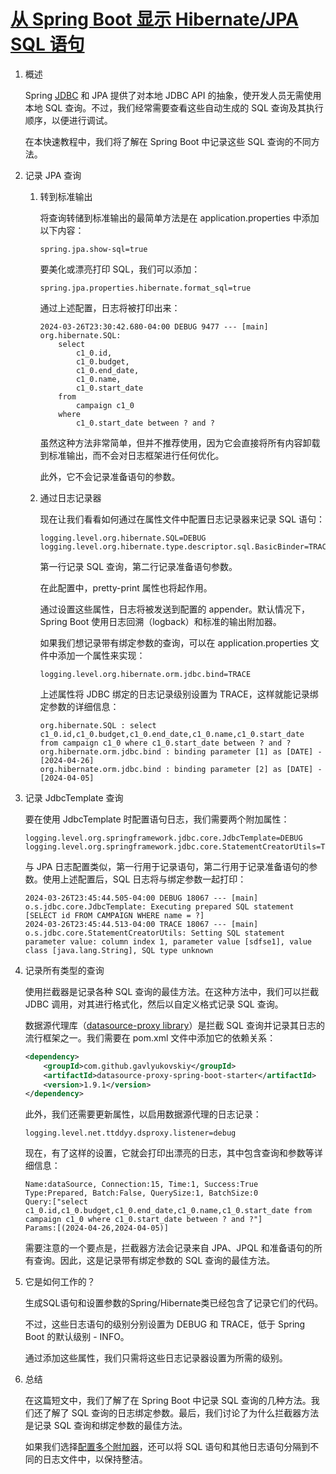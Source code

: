 # [从 Spring Boot 显示 Hibernate/JPA SQL 语句](https://www.baeldung.com/sql-logging-spring-boot)

1. 概述

    Spring [JDBC](https://www.baeldung.com/spring-jdbc-jdbctemplate) 和 JPA 提供了对本地 JDBC API 的抽象，使开发人员无需使用本地 SQL 查询。不过，我们经常需要查看这些自动生成的 SQL 查询及其执行顺序，以便进行调试。

    在本快速教程中，我们将了解在 Spring Boot 中记录这些 SQL 查询的不同方法。

2. 记录 JPA 查询

    1. 转到标准输出

        将查询转储到标准输出的最简单方法是在 application.properties 中添加以下内容：

        `spring.jpa.show-sql=true`

        要美化或漂亮打印 SQL，我们可以添加：

        `spring.jpa.properties.hibernate.format_sql=true`

        通过上述配置，日志将被打印出来：

        ```log
        2024-03-26T23:30:42.680-04:00 DEBUG 9477 --- [main] org.hibernate.SQL: 
            select
                c1_0.id,
                c1_0.budget,
                c1_0.end_date,
                c1_0.name,
                c1_0.start_date 
            from
                campaign c1_0 
            where
                c1_0.start_date between ? and ?
        ```

        虽然这种方法非常简单，但并不推荐使用，因为它会直接将所有内容卸载到标准输出，而不会对日志框架进行任何优化。

        此外，它不会记录准备语句的参数。

    2. 通过日志记录器

        现在让我们看看如何通过在属性文件中配置日志记录器来记录 SQL 语句：

        ```log
        logging.level.org.hibernate.SQL=DEBUG
        logging.level.org.hibernate.type.descriptor.sql.BasicBinder=TRACE
        ```

        第一行记录 SQL 查询，第二行记录准备语句参数。

        在此配置中，pretty-print 属性也将起作用。

        通过设置这些属性，日志将被发送到配置的 appender。默认情况下，Spring Boot 使用日志回溯（logback）和标准的输出附加器。

        如果我们想记录带有绑定参数的查询，可以在 application.properties 文件中添加一个属性来实现：

        `logging.level.org.hibernate.orm.jdbc.bind=TRACE`

        上述属性将 JDBC 绑定的日志记录级别设置为 TRACE，这样就能记录绑定参数的详细信息：

        ```log
        org.hibernate.SQL : select c1_0.id,c1_0.budget,c1_0.end_date,c1_0.name,c1_0.start_date from campaign c1_0 where c1_0.start_date between ? and ?
        org.hibernate.orm.jdbc.bind : binding parameter [1] as [DATE] - [2024-04-26]
        org.hibernate.orm.jdbc.bind : binding parameter [2] as [DATE] - [2024-04-05]
        ```

3. 记录 JdbcTemplate 查询

    要在使用 JdbcTemplate 时配置语句日志，我们需要两个附加属性：

    ```properties
    logging.level.org.springframework.jdbc.core.JdbcTemplate=DEBUG
    logging.level.org.springframework.jdbc.core.StatementCreatorUtils=TRACE
    ```

    与 JPA 日志配置类似，第一行用于记录语句，第二行用于记录准备语句的参数。使用上述配置后，SQL 日志将与绑定参数一起打印：

    ```log
    2024-03-26T23:45:44.505-04:00 DEBUG 18067 --- [main] o.s.jdbc.core.JdbcTemplate: Executing prepared SQL statement [SELECT id FROM CAMPAIGN WHERE name = ?]
    2024-03-26T23:45:44.513-04:00 TRACE 18067 --- [main] o.s.jdbc.core.StatementCreatorUtils: Setting SQL statement parameter value: column index 1, parameter value [sdfse1], value class [java.lang.String], SQL type unknown
    ```

4. 记录所有类型的查询

    使用拦截器是记录各种 SQL 查询的最佳方法。在这种方法中，我们可以拦截 JDBC 调用，对其进行格式化，然后以自定义格式记录 SQL 查询。

    数据源代理库（[datasource-proxy library](https://github.com/jdbc-observations/datasource-proxy)）是拦截 SQL 查询并记录其日志的流行框架之一。我们需要在 pom.xml 文件中添加它的依赖关系：

    ```xml
    <dependency>
        <groupId>com.github.gavlyukovskiy</groupId>
        <artifactId>datasource-proxy-spring-boot-starter</artifactId>
        <version>1.9.1</version>
    </dependency>
    ```

    此外，我们还需要更新属性，以启用数据源代理的日志记录：

    `logging.level.net.ttddyy.dsproxy.listener=debug`

    现在，有了这样的设置，它就会打印出漂亮的日志，其中包含查询和参数等详细信息：

    ```log
    Name:dataSource, Connection:15, Time:1, Success:True
    Type:Prepared, Batch:False, QuerySize:1, BatchSize:0
    Query:["select c1_0.id,c1_0.budget,c1_0.end_date,c1_0.name,c1_0.start_date from campaign c1_0 where c1_0.start_date between ? and ?"]
    Params:[(2024-04-26,2024-04-05)]
    ```

    需要注意的一个要点是，拦截器方法会记录来自 JPA、JPQL 和准备语句的所有查询。因此，这是记录带有绑定参数的 SQL 查询的最佳方法。

5. 它是如何工作的？

    生成SQL语句和设置参数的Spring/Hibernate类已经包含了记录它们的代码。

    不过，这些日志语句的级别分别设置为 DEBUG 和 TRACE，低于 Spring Boot 的默认级别 - INFO。

    通过添加这些属性，我们只需将这些日志记录器设置为所需的级别。

6. 总结

    在这篇短文中，我们了解了在 Spring Boot 中记录 SQL 查询的几种方法。我们还了解了 SQL 查询的日志绑定参数。最后，我们讨论了为什么拦截器方法是记录 SQL 查询和绑定参数的最佳方法。

    如果我们选择[配置多个附加器](https://logback.qos.ch/manual/appenders.html)，还可以将 SQL 语句和其他日志语句分隔到不同的日志文件中，以保持整洁。
